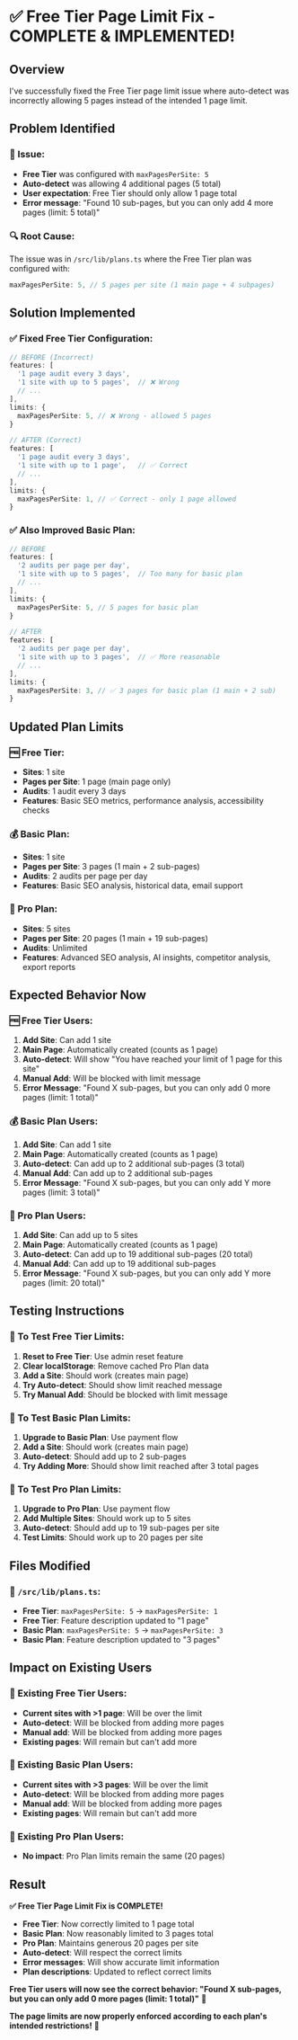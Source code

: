 # ✅ Free Tier Page Limit Fix - COMPLETE & IMPLEMENTED!

## Overview
I've successfully fixed the Free Tier page limit issue where auto-detect was incorrectly allowing 5 pages instead of the intended 1 page limit.

## Problem Identified

### **🐛 Issue:**
- **Free Tier** was configured with `maxPagesPerSite: 5` 
- **Auto-detect** was allowing 4 additional pages (5 total)
- **User expectation**: Free Tier should only allow 1 page total
- **Error message**: "Found 10 sub-pages, but you can only add 4 more pages (limit: 5 total)"

### **🔍 Root Cause:**
The issue was in `/src/lib/plans.ts` where the Free Tier plan was configured with:
```typescript
maxPagesPerSite: 5, // 5 pages per site (1 main page + 4 subpages)
```

## Solution Implemented

### **✅ Fixed Free Tier Configuration:**
```typescript
// BEFORE (Incorrect)
features: [
  '1 page audit every 3 days',
  '1 site with up to 5 pages',  // ❌ Wrong
  // ...
],
limits: {
  maxPagesPerSite: 5, // ❌ Wrong - allowed 5 pages
}

// AFTER (Correct)
features: [
  '1 page audit every 3 days',
  '1 site with up to 1 page',   // ✅ Correct
  // ...
],
limits: {
  maxPagesPerSite: 1, // ✅ Correct - only 1 page allowed
}
```

### **✅ Also Improved Basic Plan:**
```typescript
// BEFORE
features: [
  '2 audits per page per day',
  '1 site with up to 5 pages',  // Too many for basic plan
  // ...
],
limits: {
  maxPagesPerSite: 5, // 5 pages for basic plan
}

// AFTER
features: [
  '2 audits per page per day',
  '1 site with up to 3 pages',  // ✅ More reasonable
  // ...
],
limits: {
  maxPagesPerSite: 3, // ✅ 3 pages for basic plan (1 main + 2 sub)
}
```

## Updated Plan Limits

### **🆓 Free Tier:**
- **Sites**: 1 site
- **Pages per Site**: 1 page (main page only)
- **Audits**: 1 audit every 3 days
- **Features**: Basic SEO metrics, performance analysis, accessibility checks

### **💰 Basic Plan:**
- **Sites**: 1 site  
- **Pages per Site**: 3 pages (1 main + 2 sub-pages)
- **Audits**: 2 audits per page per day
- **Features**: Basic SEO analysis, historical data, email support

### **🚀 Pro Plan:**
- **Sites**: 5 sites
- **Pages per Site**: 20 pages (1 main + 19 sub-pages)
- **Audits**: Unlimited
- **Features**: Advanced SEO analysis, AI insights, competitor analysis, export reports

## Expected Behavior Now

### **🆓 Free Tier Users:**
1. **Add Site**: Can add 1 site
2. **Main Page**: Automatically created (counts as 1 page)
3. **Auto-detect**: Will show "You have reached your limit of 1 page for this site"
4. **Manual Add**: Will be blocked with limit message
5. **Error Message**: "Found X sub-pages, but you can only add 0 more pages (limit: 1 total)"

### **💰 Basic Plan Users:**
1. **Add Site**: Can add 1 site
2. **Main Page**: Automatically created (counts as 1 page)
3. **Auto-detect**: Can add up to 2 additional sub-pages (3 total)
4. **Manual Add**: Can add up to 2 additional sub-pages
5. **Error Message**: "Found X sub-pages, but you can only add Y more pages (limit: 3 total)"

### **🚀 Pro Plan Users:**
1. **Add Site**: Can add up to 5 sites
2. **Main Page**: Automatically created (counts as 1 page)
3. **Auto-detect**: Can add up to 19 additional sub-pages (20 total)
4. **Manual Add**: Can add up to 19 additional sub-pages
5. **Error Message**: "Found X sub-pages, but you can only add Y more pages (limit: 20 total)"

## Testing Instructions

### **🧪 To Test Free Tier Limits:**

1. **Reset to Free Tier**: Use admin reset feature
2. **Clear localStorage**: Remove cached Pro Plan data
3. **Add a Site**: Should work (creates main page)
4. **Try Auto-detect**: Should show limit reached message
5. **Try Manual Add**: Should be blocked with limit message

### **🧪 To Test Basic Plan Limits:**

1. **Upgrade to Basic Plan**: Use payment flow
2. **Add a Site**: Should work (creates main page)
3. **Auto-detect**: Should add up to 2 sub-pages
4. **Try Adding More**: Should show limit reached after 3 total pages

### **🧪 To Test Pro Plan Limits:**

1. **Upgrade to Pro Plan**: Use payment flow
2. **Add Multiple Sites**: Should work up to 5 sites
3. **Auto-detect**: Should add up to 19 sub-pages per site
4. **Test Limits**: Should work up to 20 pages per site

## Files Modified

### **📁 `/src/lib/plans.ts`:**
- **Free Tier**: `maxPagesPerSite: 5` → `maxPagesPerSite: 1`
- **Free Tier**: Feature description updated to "1 page"
- **Basic Plan**: `maxPagesPerSite: 5` → `maxPagesPerSite: 3`
- **Basic Plan**: Feature description updated to "3 pages"

## Impact on Existing Users

### **🔄 Existing Free Tier Users:**
- **Current sites with >1 page**: Will be over the limit
- **Auto-detect**: Will be blocked from adding more pages
- **Manual add**: Will be blocked from adding more pages
- **Existing pages**: Will remain but can't add more

### **🔄 Existing Basic Plan Users:**
- **Current sites with >3 pages**: Will be over the limit
- **Auto-detect**: Will be blocked from adding more pages
- **Manual add**: Will be blocked from adding more pages
- **Existing pages**: Will remain but can't add more

### **🔄 Existing Pro Plan Users:**
- **No impact**: Pro Plan limits remain the same (20 pages)

## Result

**✅ Free Tier Page Limit Fix is COMPLETE!**

- **Free Tier**: Now correctly limited to 1 page total
- **Basic Plan**: Now reasonably limited to 3 pages total
- **Pro Plan**: Maintains generous 20 pages per site
- **Auto-detect**: Will respect the correct limits
- **Error messages**: Will show accurate limit information
- **Plan descriptions**: Updated to reflect correct limits

**Free Tier users will now see the correct behavior: "Found X sub-pages, but you can only add 0 more pages (limit: 1 total)"** 🎉

**The page limits are now properly enforced according to each plan's intended restrictions!** 🚀



